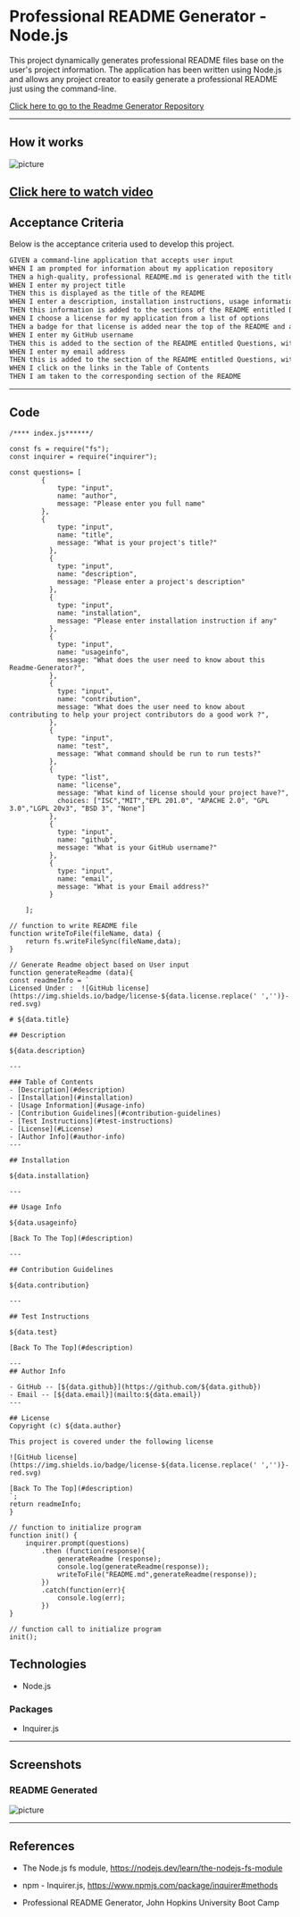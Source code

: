 # Professional README Generator - Node.js

This project dynamically generates professional README files base on the user's project information. The application has been written using Node.js and allows any project creator to easily generate a professional README just using the command-line.


[Click here to go to the Readme Generator Repository](https://github.com/chernanma/Readme-Generator)


---
## How it works


![picture](./Assets/images/readmegenerator.gif)



[Click here to watch video](https://github.com/chernanma/Readme-Generator/Assets/video/video.html)
---

## Acceptance Criteria 

Below is the acceptance criteria used to develop this project.

```md
GIVEN a command-line application that accepts user input
WHEN I am prompted for information about my application repository
THEN a high-quality, professional README.md is generated with the title of my project and sections entitled Description, Table of Contents, Installation, Usage, License, Contributing, Tests, and Questions
WHEN I enter my project title
THEN this is displayed as the title of the README
WHEN I enter a description, installation instructions, usage information, contribution guidelines, and test instructions
THEN this information is added to the sections of the README entitled Description, Installation, Usage, Contributing, and Tests
WHEN I choose a license for my application from a list of options
THEN a badge for that license is added near the top of the README and a notice is added to the section of the README entitled License that explains which license the application is covered under
WHEN I enter my GitHub username
THEN this is added to the section of the README entitled Questions, with a link to my GitHub profile
WHEN I enter my email address
THEN this is added to the section of the README entitled Questions, with instructions on how to reach me with additional questions
WHEN I click on the links in the Table of Contents
THEN I am taken to the corresponding section of the README
```

---

## Code 

``` JS
/**** index.js******/

const fs = require("fs");
const inquirer = require("inquirer");

const questions= [
        {
            type: "input",
            name: "author",
            message: "Please enter you full name"
        },    
        {
            type: "input",
            name: "title",
            message: "What is your project's title?"
          },
          {
            type: "input",
            name: "description",
            message: "Please enter a project's description"
          },
          {
            type: "input",
            name: "installation",
            message: "Please enter installation instruction if any"            
          },
          {
            type: "input",
            name: "usageinfo",
            message: "What does the user need to know about this Readme-Generator?",
          },
          {
            type: "input",
            name: "contribution",
            message: "What does the user need to know about contributing to help your project contributors do a good work ?",
          },
          {
            type: "input",
            name: "test",
            message: "What command should be run to run tests?"            
          },
          { 
            type: "list",
            name: "license",
            message: "What kind of license should your project have?",
            choices: ["ISC","MIT","EPL 201.0", "APACHE 2.0", "GPL 3.0","LGPL 20v3", "BSD 3", "None"]
          },
          {
            type: "input",
            name: "github",
            message: "What is your GitHub username?"
          },
          {
            type: "input",
            name: "email",
            message: "What is your Email address?"
          }

    ];

// function to write README file
function writeToFile(fileName, data) {
    return fs.writeFileSync(fileName,data);
}

// Generate Readme object based on User input
function generateReadme (data){
const readmeInfo = `
Licensed Under :  ![GitHub license](https://img.shields.io/badge/license-${data.license.replace(' ','')}-red.svg)

# ${data.title}

## Description

${data.description}

---

### Table of Contents
- [Description](#description)
- [Installation](#installation)
- [Usage Information](#usage-info)
- [Contribution Guidelines](#contribution-guidelines)
- [Test Instructions](#test-instructions)
- [License](#License)
- [Author Info](#author-info)
---
    
## Installation

${data.installation}

---

## Usage Info

${data.usageinfo}

[Back To The Top](#description)

---

## Contribution Guidelines

${data.contribution}

---

## Test Instructions

${data.test}

[Back To The Top](#description)

---     
## Author Info

- GitHub -- [${data.github}](https://github.com/${data.github})
- Email -- [${data.email}](mailto:${data.email})
---

## License
Copyright (c) ${data.author}

This project is covered under the following license

![GitHub license](https://img.shields.io/badge/license-${data.license.replace(' ','')}-red.svg)   

[Back To The Top](#description)
`;
return readmeInfo;
}

// function to initialize program
function init() {
    inquirer.prompt(questions)
        .then (function(response){              
            generateReadme (response);
            console.log(generateReadme(response));
            writeToFile("README.md",generateReadme(response));
        })
        .catch(function(err){
            console.log(err);
        })
}

// function call to initialize program
init();

```

## Technologies

- Node.js

### Packages

-  Inquirer.js 

---

## Screenshots

### README Generated

![picture](./Assets/images/readme.jpg)


---
## References

- The Node.js fs module, https://nodejs.dev/learn/the-nodejs-fs-module

- npm - Inquirer.js, https://www.npmjs.com/package/inquirer#methods

- Professional README Generator, John Hopkins University Boot Camp

